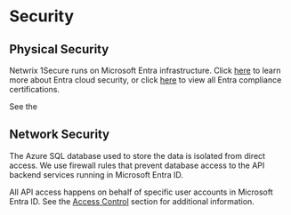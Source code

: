 # Security

## Physical Security

Netwrix 1Secure runs on Microsoft Entra infrastructure. Click [here](https://azure.microsoft.com/en-us/overview/trusted-cloud/) to learn more about Entra cloud security, or click [here](https://azure.microsoft.com/en-us/overview/trusted-cloud/compliance/) to view all Entra compliance certifications.

See the

## Network Security

The Azure SQL database used to store the data is isolated from direct access. We use firewall rules that prevent database access to the API backend services running in Microsoft Entra ID.

All API access happens on behalf of specific user accounts in Microsoft Entra ID. See the [Access Control](/docs/1secure/security/accesscontrol.md) section for additional information.
